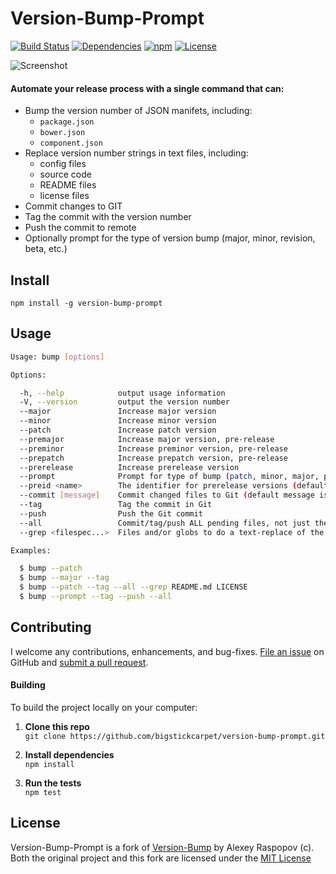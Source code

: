 # Version-Bump-Prompt

[![Build Status](https://api.travis-ci.org/BigstickCarpet/version-bump-prompt.svg?branch=master)](https://travis-ci.org/BigstickCarpet/version-bump-prompt)
[![Dependencies](https://david-dm.org/BigstickCarpet/version-bump-prompt.svg)](https://david-dm.org/bigstickcarpet/version-bump-prompt)
[![npm](http://img.shields.io/npm/v/version-bump-prompt.svg)](https://www.npmjs.com/package/version-bump-prompt)
[![License](https://img.shields.io/npm/l/version-bump-prompt.svg)](http://en.wikipedia.org/wiki/MIT_License)

![Screenshot](http://bigstickcarpet.com/version-bump-prompt/img/screenshot.gif)

#### Automate your release process with a single command that can:

 * Bump the version number of JSON manifets, including:
    -  `package.json`
    -  `bower.json`
    -  `component.json`
 * Replace version number strings in text files, including:
    -  config files
    -  source code
    -  README files
    -  license files
 * Commit changes to GIT
 * Tag the commit with the version number
 * Push the commit to remote
 * Optionally prompt for the type of version bump (major, minor, revision, beta, etc.)


## Install

	npm install -g version-bump-prompt


## Usage

```bash
Usage: bump [options]

Options:

  -h, --help            output usage information
  -V, --version         output the version number
  --major               Increase major version
  --minor               Increase minor version
  --patch               Increase patch version
  --premajor            Increase major version, pre-release
  --preminor            Increase preminor version, pre-release
  --prepatch            Increase prepatch version, pre-release
  --prerelease          Increase prerelease version
  --prompt              Prompt for type of bump (patch, minor, major, premajor, prerelase, etc.)
  --preid <name>        The identifier for prerelease versions (default is "beta")
  --commit [message]    Commit changed files to Git (default message is "release vX.X.X")
  --tag                 Tag the commit in Git
  --push                Push the Git commit
  --all                 Commit/tag/push ALL pending files, not just the ones changed by bump
  --grep <filespec...>  Files and/or globs to do a text-replace of the old version number with the new one

Examples:

  $ bump --patch
  $ bump --major --tag
  $ bump --patch --tag --all --grep README.md LICENSE
  $ bump --prompt --tag --push --all
```



Contributing
--------------------------
I welcome any contributions, enhancements, and bug-fixes.  [File an issue](https://github.com/BigstickCarpet/version-bump-prompt/issues) on GitHub and [submit a pull request](https://github.com/BigstickCarpet/version-bump-prompt/pulls).

#### Building
To build the project locally on your computer:

1. __Clone this repo__<br>
`git clone https://github.com/bigstickcarpet/version-bump-prompt.git`

2. __Install dependencies__<br>
`npm install`

3. __Run the tests__<br>
`npm test`



## License

Version-Bump-Prompt is a fork of [Version-Bump](https://github.com/alexeyraspopov/node-bump) by Alexey Raspopov (c).
Both the original project and this fork are licensed under the [MIT License](http://en.wikipedia.org/wiki/MIT_License)
